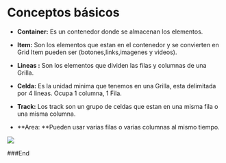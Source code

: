 # Conceptos básicos


* **Container:** Es un contenedor donde se almacenan los elementos.
*  **Item:** Son los elementos que estan en el contenedor y se convierten en Grid Item pueden ser (botones,links,imagenes y videos).
*  **Lineas :** Son los elementos que dividen las filas y columnas de una Grilla.
* **Celda:** Es la unidad minima que tenemos en una Grilla, esta delimitada por 4 lineas. Ocupa 1 columna, 1 Fila.

* **Track:** Los track son un grupo de celdas que estan en una misma fila o una misma columna.

*  **Area: **Pueden usar varias filas o varias columnas al mismo tiempo.

![](https://lenguajecss.com/css/maquetacion-y-colocacion/grid-css/grid-css-conceptos.png)

###End